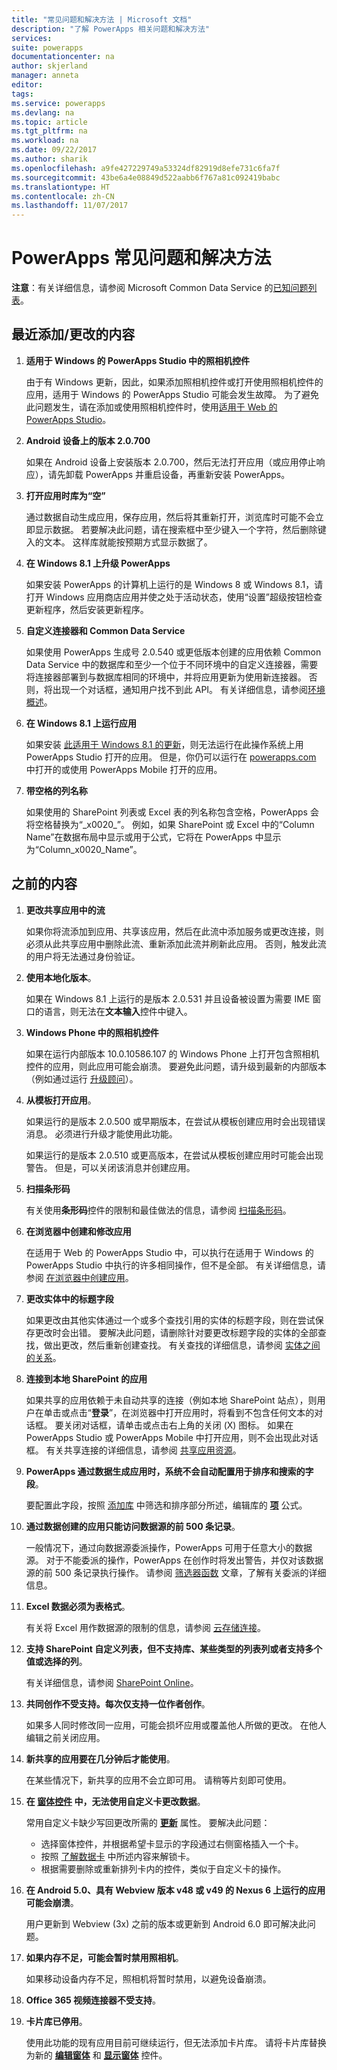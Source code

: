 ```yaml
---
title: "常见问题和解决方法 | Microsoft 文档"
description: "了解 PowerApps 相关问题和解决方法"
services: 
suite: powerapps
documentationcenter: na
author: skjerland
manager: anneta
editor: 
tags: 
ms.service: powerapps
ms.devlang: na
ms.topic: article
ms.tgt_pltfrm: na
ms.workload: na
ms.date: 09/22/2017
ms.author: sharik
ms.openlocfilehash: a9fe427229749a53324df82919d8efe731c6fa7f
ms.sourcegitcommit: 43be6a4e08849d522aabb6f767a81c092419babc
ms.translationtype: HT
ms.contentlocale: zh-CN
ms.lasthandoff: 11/07/2017
---
```

# <a name="common-issues-and-resolutions-for-powerapps"></a>PowerApps 常见问题和解决方法
**注意**：有关详细信息，请参阅 Microsoft Common Data Service 的[已知问题列表](https://docs.microsoft.com/en-us/common-data-service/entity-reference/known-issues)。

## <a name="recently-addedchanged"></a>最近添加/更改的内容
1. **适用于 Windows 的 PowerApps Studio 中的照相机控件**
   
    由于有 Windows 更新，因此，如果添加照相机控件或打开使用照相机控件的应用，适用于 Windows 的 PowerApps Studio 可能会发生故障。 为了避免此问题发生，请在添加或使用照相机控件时，使用[适用于 Web 的 PowerApps Studio](create-app-browser.md)。
2. **Android 设备上的版本 2.0.700**
   
    如果在 Android 设备上安装版本 2.0.700，然后无法打开应用（或应用停止响应），请先卸载 PowerApps 并重启设备，再重新安装 PowerApps。
3. **打开应用时库为“空”**
   
    通过数据自动生成应用，保存应用，然后将其重新打开，浏览库时可能不会立即显示数据。 若要解决此问题，请在搜索框中至少键入一个字符，然后删除键入的文本。 这样库就能按预期方式显示数据了。
4. **在 Windows 8.1 上升级 PowerApps**
   
    如果安装 PowerApps 的计算机上运行的是 Windows 8 或 Windows 8.1，请打开 Windows 应用商店应用并使之处于活动状态，使用“设置”超级按钮检查更新程序，然后安装更新程序。
5. **自定义连接器和 Common Data Service**
   
   如果使用 PowerApps 生成号 2.0.540 或更低版本创建的应用依赖 Common Data Service 中的数据库和至少一个位于不同环境中的自定义连接器，需要将连接器部署到与数据库相同的环境中，并将应用更新为使用新连接器。 否则，将出现一个对话框，通知用户找不到此 API。 有关详细信息，请参阅[环境概述](environments-overview.md)。
6. **在 Windows 8.1 上运行应用**
   
    如果安装 [此适用于 Windows 8.1 的更新](https://technet.microsoft.com/library/security/ms16-118)，则无法运行在此操作系统上用 PowerApps Studio 打开的应用。 但是，你仍可以运行在 [powerapps.com](https://web.powerapps.com) 中打开的或使用 PowerApps Mobile 打开的应用。
7. **带空格的列名称**
   
    如果使用的 SharePoint 列表或 Excel 表的列名称包含空格，PowerApps 会将空格替换为“\_x0020\_”。 例如，如果 SharePoint 或 Excel 中的“Column Name”在数据布局中显示或用于公式，它将在 PowerApps 中显示为“Column_x0020_Name”。

## <a name="older"></a>之前的内容
1. **更改共享应用中的流**
   
    如果你将流添加到应用、共享该应用，然后在此流中添加服务或更改连接，则必须从此共享应用中删除此流、重新添加此流并刷新此应用。 否则，触发此流的用户将无法通过身份验证。
2. **使用本地化版本**。
   
    如果在 Windows 8.1 上运行的是版本 2.0.531 并且设备被设置为需要 IME 窗口的语言，则无法在**文本输入**控件中键入。
3. **Windows Phone 中的照相机控件**
   
    如果在运行内部版本 10.0.10586.107 的 Windows Phone 上打开包含照相机控件的应用，则此应用可能会崩溃。 要避免此问题，请升级到最新的内部版本（例如通过运行 [升级顾问](https://www.microsoft.com/store/p/upgrade-advisor/9nblggh0f5g4)）。
4. **从模板打开应用**。
   
    如果运行的是版本 2.0.500 或早期版本，在尝试从模板创建应用时会出现错误消息。 必须进行升级才能使用此功能。
   
    如果运行的是版本 2.0.510 或更高版本，在尝试从模板创建应用时可能会出现警告。 但是，可以关闭该消息并创建应用。
5. **扫描条形码**
   
    有关使用**条形码**控件的限制和最佳做法的信息，请参阅 [扫描条形码](scan-barcode.md)。
6. **在浏览器中创建和修改应用**
   
    在适用于 Web 的 PowerApps Studio 中，可以执行在适用于 Windows 的 PowerApps Studio 中执行的许多相同操作，但不是全部。 有关详细信息，请参阅 [在浏览器中创建应用](create-app-browser.md)。
7. **更改实体中的标题字段**
   
    如果更改由其他实体通过一个或多个查找引用的实体的标题字段，则在尝试保存更改时会出错。 要解决此问题，请删除针对要更改标题字段的实体的全部查找，做出更改，然后重新创建查找。 有关查找的详细信息，请参阅 [实体之间的关系](data-platform-entity-lookup.md)。
8. **连接到本地 SharePoint 的应用**
   
    如果共享的应用依赖于未自动共享的连接（例如本地 SharePoint 站点），则用户在单击或点击“**登录**”，在浏览器中打开应用时，将看到不包含任何文本的对话框。 要关闭对话框，请单击或点击右上角的关闭 (X) 图标。 如果在 PowerApps Studio 或 PowerApps Mobile 中打开应用，则不会出现此对话框。 有关共享连接的详细信息，请参阅 [共享应用资源](share-app-resources.md)。
9. **PowerApps 通过数据生成应用时，系统不会自动配置用于排序和搜索的字段**。
   
   要配置此字段，按照 [添加库](add-gallery.md) 中筛选和排序部分所述，编辑库的 **[项](controls/properties-core.md)** 公式。
10. **通过数据创建的应用只能访问数据源的前 500 条记录**。
    
     一般情况下，通过向数据源委派操作，PowerApps 可用于任意大小的数据源。 对于不能委派的操作，PowerApps 在创作时将发出警告，并仅对该数据源的前 500 条记录执行操作。  请参阅 [筛选器函数](functions/function-filter-lookup.md) 文章，了解有关委派的详细信息。  
11. **Excel 数据必须为表格式**。
    
     有关将 Excel 用作数据源的限制的信息，请参阅 [云存储连接](connections/cloud-storage-blob-connections.md#known-limitations)。
12. **支持 SharePoint 自定义列表，但不支持库、某些类型的列表列或者支持多个值或选择的列**。
    
     有关详细信息，请参阅 [SharePoint Online](connections/connection-sharepoint-online.md#known-issues)。
13. **共同创作不受支持。每次仅支持一位作者创作**。
    
     如果多人同时修改同一应用，可能会损坏应用或覆盖他人所做的更改。 在他人编辑之前关闭应用。
14. **新共享的应用要在几分钟后才能使用**。
    
     在某些情况下，新共享的应用不会立即可用。 请稍等片刻即可使用。
15. **在 [窗体控件](controls/control-form-detail.md) 中，无法使用自定义卡更改数据**。
    
     常用自定义卡缺少写回更改所需的 **[更新](controls/control-card.md)** 属性。 要解决此问题：
    
    * 选择窗体控件，并根据希望卡显示的字段通过右侧窗格插入一个卡。  
    * 按照 [了解数据卡](working-with-cards.md#unlock-a-card) 中所述内容来解锁卡。
    * 根据需要删除或重新排列卡内的控件，类似于自定义卡的操作。   
16. **在 Android 5.0、具有 Webview 版本 v48 或 v49 的 Nexus 6 上运行的应用可能会崩溃**。
    
     用户更新到 Webview (3x) 之前的版本或更新到 Android 6.0 即可解决此问题。
17. **如果内存不足，可能会暂时禁用照相机**。
    
     如果移动设备内存不足，照相机将暂时禁用，以避免设备崩溃。
18. **Office 365 视频连接器不受支持**。
19. **卡片库已停用**。
    
     使用此功能的现有应用目前可继续运行，但无法添加卡片库。 请将卡片库替换为新的 **[编辑窗体](controls/control-form-detail.md)** 和 **[显示窗体](controls/control-form-detail.md)** 控件。

